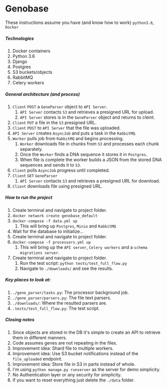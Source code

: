 # Genobase
These instructions assume you have (and know how to work) `python3.6`, `Docker`

##### Technologies
1. Docker containers
1. Python 3.6
1. Django
1. Postgres
1. S3 buckets/objects
1. RabbitMQ
1. Celery workers

##### General architecture (and process)
1. `Client` `POST` a `GeneParser` object to `API Server`.
   1. `API Server` contacts `S3` and retrieves a presigned URL for upload.
   1. `API Server` stores is in the `GeneParser` object and returns to cleint.
1. `Client` `PUT` a file in the `S3` presigned URL.
1. `Client` `POST` to `API Server` that the file was uploaded.
1. `API Server` creates `AsyncJob` and puts a task in the `RabbitMQ`.
1. `Worker` pulls job from `RabbitMQ` and begins processing.
   1. `Worker` downloads file in chunks from `S3` and processes each chunk separately.
   1. Once the `Worker` finds a DNA sequence it stores it in `Postgres`.
   1. When file is complete the worker builds a JSON from the stored DNA sequences and sends it to `S3`.
1. `Client` polls `AsyncJob` progress until completed.
1. `Client` `GET` `GeneParser`
   1. `API Server` contacts `S3` and retrieves a presigned URL for download. 
1. `Client` downloads file using presigned URL.

##### How to run the project
1. Create terminal and navigate to project folder.
1. `docker network create genobase_default`
1. `docker-compose -f data.yml up`
   1. This will bring up `Postgres`, `Minio` and `RabbitMQ`
1. Wait for the database to initialize...
1. Create terminal and navigate to project folder.
1. `docker-compose -f processors.yml up`
   1. This will bring up the `API server`, `Celery workers` and a `schema migrations server`.  
1. Create terminal and navigate to project folder.
   1. Run the test script: `python tests/test_full_flow.py`
   1. Navigate to `./downloads/` and see the results.

##### Key places to look at:
1. `./gene_parser/tasks.py`: The processor background job.
1. `./gene_parser/parsers.py`: The file text parsers.
1. `./downloads/`: Where the resulted parsers are.
1. `.tests/test_full_flow.py`: The test script.

##### Closing notes
1. Since objects are stored in the DB it's simple to create an API to retrieve them in different manners.
1. Code assumes genes are not repeating in the files.
1. Improvement idea: Shard file to multiple workers.
1. Improvement idea: Use S3 bucket notifications instead of the `file_uploaded` endpoint.
1. Improvement idea: Store file in S3 in parts instead of whole.
1. I'm using `python manage.py runserver` as the server for demo simplicity.
1. No Authentication layer or any security for simplicity.
1. If you want to reset everything just delete the `./data` folder.